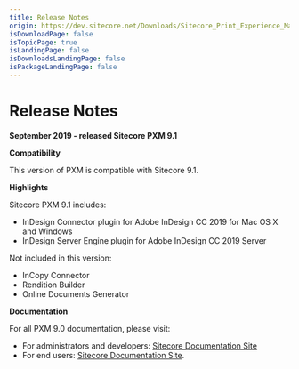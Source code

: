 ```yaml
---
title: Release Notes
origin: https://dev.sitecore.net/Downloads/Sitecore_Print_Experience_Manager/91/Sitecore_Print_Experience_Manager_910/Release_Notes
isDownloadPage: false
isTopicPage: true
isLandingPage: false
isDownloadsLandingPage: false
isPackageLandingPage: false
---
```


# Release Notes

**September 2019 - released Sitecore PXM 9.1**

**Compatibility**

This version of PXM is compatible with Sitecore 9.1.  

**Highlights**

Sitecore PXM 9.1 includes:

-   InDesign Connector plugin for Adobe InDesign CC 2019 for Mac OS X and Windows
-   InDesign Server Engine plugin for Adobe InDesign CC 2019 Server

Not included in this version:

-   InCopy Connector
-   Rendition Builder
-   Online Documents Generator

**Documentation**

For all PXM 9.0 documentation, please visit:

-   For administrators and developers: [Sitecore Documentation Site](https://doc.sitecore.com/developers/print-experience-manager/en/index-en.html)
-   For end users: [Sitecore Documentation Site](https://doc.sitecore.com/users/print-experience-manager/en/index-en.html).